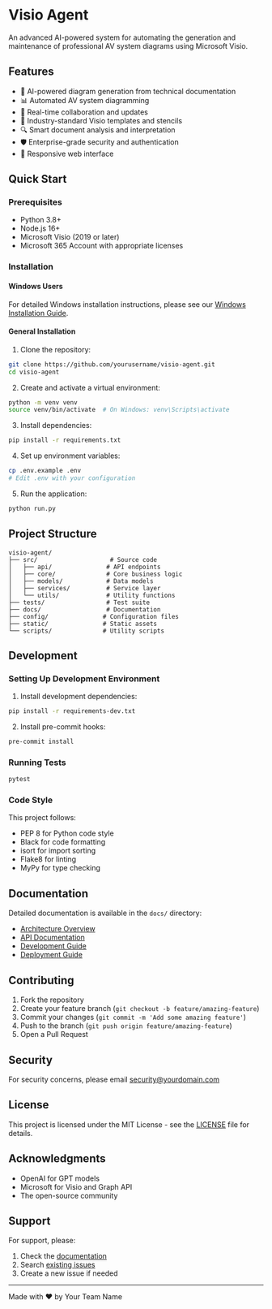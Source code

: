 # Visio Agent

An advanced AI-powered system for automating the generation and maintenance of professional AV system diagrams using Microsoft Visio.

## Features

- 🤖 AI-powered diagram generation from technical documentation
- 📊 Automated AV system diagramming
- 🔄 Real-time collaboration and updates
- 🎨 Industry-standard Visio templates and stencils
- 🔍 Smart document analysis and interpretation
- 🛡️ Enterprise-grade security and authentication
- 📱 Responsive web interface

## Quick Start

### Prerequisites

- Python 3.8+
- Node.js 16+
- Microsoft Visio (2019 or later)
- Microsoft 365 Account with appropriate licenses

### Installation

#### Windows Users
For detailed Windows installation instructions, please see our [Windows Installation Guide](docs/windows_installation.md).

#### General Installation

1. Clone the repository:
```bash
git clone https://github.com/yourusername/visio-agent.git
cd visio-agent
```

2. Create and activate a virtual environment:
```bash
python -m venv venv
source venv/bin/activate  # On Windows: venv\Scripts\activate
```

3. Install dependencies:
```bash
pip install -r requirements.txt
```

4. Set up environment variables:
```bash
cp .env.example .env
# Edit .env with your configuration
```

5. Run the application:
```bash
python run.py
```

## Project Structure

```
visio-agent/
├── src/                    # Source code
│   ├── api/               # API endpoints
│   ├── core/              # Core business logic
│   ├── models/            # Data models
│   ├── services/          # Service layer
│   └── utils/             # Utility functions
├── tests/                 # Test suite
├── docs/                  # Documentation
├── config/               # Configuration files
├── static/               # Static assets
└── scripts/              # Utility scripts
```

## Development

### Setting Up Development Environment

1. Install development dependencies:
```bash
pip install -r requirements-dev.txt
```

2. Install pre-commit hooks:
```bash
pre-commit install
```

### Running Tests

```bash
pytest
```

### Code Style

This project follows:
- PEP 8 for Python code style
- Black for code formatting
- isort for import sorting
- Flake8 for linting
- MyPy for type checking

## Documentation

Detailed documentation is available in the `docs/` directory:

- [Architecture Overview](docs/architecture.md)
- [API Documentation](docs/api.md)
- [Development Guide](docs/development.md)
- [Deployment Guide](docs/deployment.md)

## Contributing

1. Fork the repository
2. Create your feature branch (`git checkout -b feature/amazing-feature`)
3. Commit your changes (`git commit -m 'Add some amazing feature'`)
4. Push to the branch (`git push origin feature/amazing-feature`)
5. Open a Pull Request

## Security

For security concerns, please email security@yourdomain.com

## License

This project is licensed under the MIT License - see the [LICENSE](LICENSE) file for details.

## Acknowledgments

- OpenAI for GPT models
- Microsoft for Visio and Graph API
- The open-source community

## Support

For support, please:
1. Check the [documentation](docs/)
2. Search [existing issues](https://github.com/yourusername/visio-agent/issues)
3. Create a new issue if needed

---

Made with ❤️ by Your Team Name
